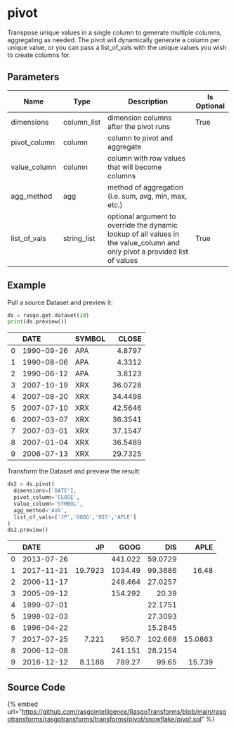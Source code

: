 

# pivot

Transpose unique values in a single column to generate multiple columns, aggregating as needed. The pivot will dynamically generate a column per unique value, or you can pass a list_of_vals with the unique values you wish to create columns for.

## Parameters

|     Name     |    Type     |                                                         Description                                                         | Is Optional |
| ------------ | ----------- | --------------------------------------------------------------------------------------------------------------------------- | ----------- |
| dimensions   | column_list | dimension columns after the pivot runs                                                                                      | True        |
| pivot_column | column      | column to pivot and aggregate                                                                                               |             |
| value_column | column      | column with row values that will become columns                                                                             |             |
| agg_method   | agg         | method of aggregation (i.e. sum, avg, min, max, etc.)                                                                       |             |
| list_of_vals | string_list | optional argument to override the dynamic lookup of all values in the value_column and only pivot a provided list of values | True        |


## Example

Pull a source Dataset and preview it:

```python
ds = rasgo.get.dataset(id)
print(ds.preview())
```

|    | DATE       | SYMBOL   |   CLOSE |
|---:|:-----------|:---------|--------:|
|  0 | 1990-09-26 | APA      |  4.8797 |
|  1 | 1990-08-06 | APA      |  4.3312 |
|  2 | 1990-06-12 | APA      |  3.8123 |
|  3 | 2007-10-19 | XRX      | 36.0728 |
|  4 | 2007-08-20 | XRX      | 34.4498 |
|  5 | 2007-07-10 | XRX      | 42.5646 |
|  6 | 2007-03-07 | XRX      | 36.3541 |
|  7 | 2007-03-01 | XRX      | 37.1547 |
|  8 | 2007-01-04 | XRX      | 36.5489 |
|  9 | 2006-07-13 | XRX      | 29.7325 |


Transform the Dataset and preview the result:

```python
ds2 = ds.pivot(
  dimensions=['DATE'],
  pivot_column='CLOSE',
  value_column='SYMBOL',
  agg_method='AVG',
  list_of_vals=['JP','GOOG','DIS','APLE']
)
ds2.preview()

```

|    | DATE       |      JP |     GOOG |      DIS |    APLE |
|---:|:-----------|--------:|---------:|---------:|--------:|
|  0 | 2013-07-26 |         |  441.022 |  59.0729 |         |
|  1 | 2017-11-21 | 19.7923 | 1034.49  |  99.3686 | 16.48   |
|  2 | 2006-11-17 |         |  248.464 |  27.0257 |         |
|  3 | 2005-09-12 |         |  154.292 |  20.39   |         |
|  4 | 1999-07-01 |         |          |  22.1751 |         |
|  5 | 1998-02-03 |         |          |  27.3093 |         |
|  6 | 1996-04-22 |         |          |  15.2845 |         |
|  7 | 2017-07-25 |  7.221  |  950.7   | 102.668  | 15.0863 |
|  8 | 2006-12-08 |         |  241.151 |  28.2154 |         |
|  9 | 2016-12-12 |  8.1188 |  789.27  |  99.65   | 15.739  |


## Source Code

{% embed url="https://github.com/rasgointelligence/RasgoTransforms/blob/main/rasgotransforms/rasgotransforms/transforms/pivot/snowflake/pivot.sql" %}

